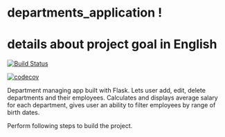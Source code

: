 # departments_application ! 
# details about project goal in English

[![Build Status](https://www.travis-ci.com/VladyslavPodrazhanskyi/departments_application.svg?branch=master)](https://www.travis-ci.com/VladyslavPodrazhanskyi/departments_application?branch=master)

[![codecov](https://codecov.io/gh/VladyslavPodrazhanskyi/departments_application/branch/master/graph/badge.svg)](https://codecov.io/gh/VladyslavPodrazhanskyi/departments_application)


Department managing app built with Flask. Lets user add, edit, delete departments and their employees. Calculates and displays average salary for each department, gives user an ability to filter employees by range of birth dates.

Perform following steps to build the project.
